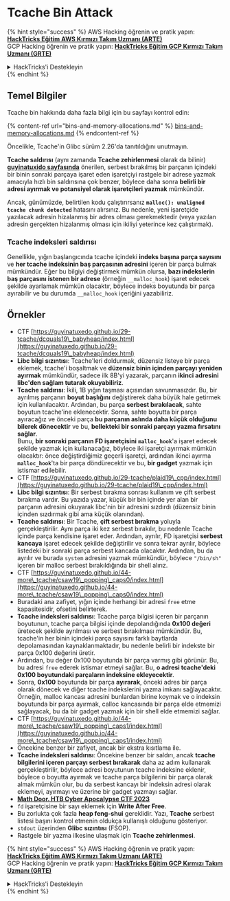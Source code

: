 # Tcache Bin Attack

{% hint style="success" %}
AWS Hacking öğrenin ve pratik yapın:<img src="/.gitbook/assets/arte.png" alt="" data-size="line">[**HackTricks Eğitim AWS Kırmızı Takım Uzmanı (ARTE)**](https://training.hacktricks.xyz/courses/arte)<img src="/.gitbook/assets/arte.png" alt="" data-size="line">\
GCP Hacking öğrenin ve pratik yapın: <img src="/.gitbook/assets/grte.png" alt="" data-size="line">[**HackTricks Eğitim GCP Kırmızı Takım Uzmanı (GRTE)**<img src="/.gitbook/assets/grte.png" alt="" data-size="line">](https://training.hacktricks.xyz/courses/grte)

<details>

<summary>HackTricks'i Destekleyin</summary>

* [**abonelik planlarını**](https://github.com/sponsors/carlospolop) kontrol edin!
* **💬 [**Discord grubuna**](https://discord.gg/hRep4RUj7f) veya [**telegram grubuna**](https://t.me/peass) katılın ya da **Twitter'da** 🐦 [**@hacktricks\_live**](https://twitter.com/hacktricks\_live)** bizi takip edin.**
* **Hacking ipuçlarını paylaşmak için** [**HackTricks**](https://github.com/carlospolop/hacktricks) ve [**HackTricks Cloud**](https://github.com/carlospolop/hacktricks-cloud) github reposuna PR gönderin.

</details>
{% endhint %}

## Temel Bilgiler

Tcache bin hakkında daha fazla bilgi için bu sayfayı kontrol edin:

{% content-ref url="bins-and-memory-allocations.md" %}
[bins-and-memory-allocations.md](bins-and-memory-allocations.md)
{% endcontent-ref %}

Öncelikle, Tcache'in Glibc sürüm 2.26'da tanıtıldığını unutmayın.

**Tcache saldırısı** (aynı zamanda **Tcache zehirlenmesi** olarak da bilinir) [**guyinatuxido sayfasında**](https://guyinatuxedo.github.io/29-tcache/tcache\_explanation/index.html) önerilen, serbest bırakılmış bir parçanın içindeki bir binin sonraki parçaya işaret eden işaretçiyi rastgele bir adrese yazmak amacıyla hızlı bin saldırısına çok benzer, böylece daha sonra **belirli bir adresi ayırmak ve potansiyel olarak işaretçileri yazmak** mümkündür.

Ancak, günümüzde, belirtilen kodu çalıştırırsanız **`malloc(): unaligned tcache chunk detected`** hatasını alırsınız. Bu nedenle, yeni işaretçide yazılacak adresin hizalanmış bir adres olması gerekmektedir (veya yazılan adresin gerçekten hizalanmış olması için ikiliyi yeterince kez çalıştırmak).

### Tcache indeksleri saldırısı

Genellikle, yığın başlangıcında tcache içindeki **indeks başına parça sayısını** ve **her tcache indeksinin baş parçasının adresini** içeren bir parça bulmak mümkündür. Eğer bu bilgiyi değiştirmek mümkün olursa, **bazı indekslerin baş parçasını istenen bir adrese** (örneğin `__malloc_hook`) işaret edecek şekilde ayarlamak mümkün olacaktır, böylece indeks boyutunda bir parça ayırabilir ve bu durumda `__malloc_hook` içeriğini yazabiliriz.

## Örnekler

* CTF [https://guyinatuxedo.github.io/29-tcache/dcquals19\_babyheap/index.html](https://guyinatuxedo.github.io/29-tcache/dcquals19\_babyheap/index.html)
* **Libc bilgi sızıntısı**: Tcache'leri doldurmak, düzensiz listeye bir parça eklemek, tcache'i boşaltmak ve **düzensiz binin içinden parçayı yeniden ayırmak** mümkündür, sadece ilk 8B'yi yazarak, parçanın **ikinci adresini libc'den sağlam tutarak okuyabiliriz**.
* **Tcache saldırısı**: İkili, 1B yığın taşması açısından savunmasızdır. Bu, bir ayrılmış parçanın **boyut başlığını** değiştirerek daha büyük hale getirmek için kullanılacaktır. Ardından, bu parça **serbest bırakılacak**, sahte boyutun tcache'ine eklenecektir. Sonra, sahte boyutta bir parça ayıracağız ve önceki parça **bu parçanın aslında daha küçük olduğunu bilerek dönecektir** ve bu, **bellekteki bir sonraki parçayı yazma fırsatını sağlar**.\
Bunu, **bir sonraki parçanın FD işaretçisini** **`malloc_hook`**'a işaret edecek şekilde yazmak için kullanacağız, böylece iki işaretçi ayırmak mümkün olacaktır: önce değiştirdiğimiz geçerli işaretçi, ardından ikinci ayırma **`malloc_hook`**'ta bir parça döndürecektir ve bu, **bir gadget** yazmak için istismar edilebilir.
* CTF [https://guyinatuxedo.github.io/29-tcache/plaid19\_cpp/index.html](https://guyinatuxedo.github.io/29-tcache/plaid19\_cpp/index.html)
* **Libc bilgi sızıntısı**: Bir serbest bırakma sonrası kullanım ve çift serbest bırakma vardır. Bu yazıda yazar, küçük bir bin içinde yer alan bir parçanın adresini okuyarak libc'nin bir adresini sızdırdı (düzensiz binin içinden sızdırmak gibi ama küçük olanından).
* **Tcache saldırısı**: Bir Tcache, **çift serbest bırakma** yoluyla gerçekleştirilir. Aynı parça iki kez serbest bırakılır, bu nedenle Tcache içinde parça kendisine işaret eder. Ardından, ayrılır, FD işaretçisi **serbest kancaya** işaret edecek şekilde değiştirilir ve sonra tekrar ayrılır, böylece listedeki bir sonraki parça serbest kancada olacaktır. Ardından, bu da ayrılır ve burada `system` adresini yazmak mümkündür, böylece `"/bin/sh"` içeren bir malloc serbest bırakıldığında bir shell alırız.
* CTF [https://guyinatuxedo.github.io/44-more\_tcache/csaw19\_popping\_caps0/index.html](https://guyinatuxedo.github.io/44-more\_tcache/csaw19\_popping\_caps0/index.html)
* Buradaki ana zafiyet, yığın içinde herhangi bir adresi `free` etme kapasitesidir, ofsetini belirterek.
* **Tcache indeksleri saldırısı**: Tcache parça bilgisi içeren bir parçanın boyutunun, tcache parça bilgisi içinde depolandığında **0x100 değeri** üretecek şekilde ayrılması ve serbest bırakılması mümkündür. Bu, tcache'in her binin içindeki parça sayısını farklı baytlarda depolamasından kaynaklanmaktadır, bu nedenle belirli bir indekste bir parça 0x100 değerini üretir.
* Ardından, bu değer 0x100 boyutunda bir parça varmış gibi görünür. Bu, bu adresi `free` ederek istismar etmeyi sağlar. Bu, **o adresi tcache'deki 0x100 boyutundaki parçaların indeksine ekleyecektir**.
* Sonra, **0x100** boyutunda bir parça **ayırarak**, önceki adres bir parça olarak dönecek ve diğer tcache indekslerini yazma imkanı sağlayacaktır.\
Örneğin, malloc kancası adresini bunlardan birine koymak ve o indeksin boyutunda bir parça ayırmak, calloc kancasında bir parça elde etmemizi sağlayacak, bu da bir gadget yazmak için bir shell elde etmemizi sağlar.
* CTF [https://guyinatuxedo.github.io/44-more\_tcache/csaw19\_popping\_caps1/index.html](https://guyinatuxedo.github.io/44-more\_tcache/csaw19\_popping\_caps1/index.html)
* Öncekine benzer bir zafiyet, ancak bir ekstra kısıtlama ile.
* **Tcache indeksleri saldırısı**: Öncekine benzer bir saldırı, ancak **tcache bilgilerini içeren parçayı serbest bırakarak** daha az adım kullanarak gerçekleştirilir, böylece adresi boyutunun tcache indeksine eklenir, böylece o boyutta ayırmak ve tcache parça bilgilerini bir parça olarak almak mümkün olur, bu da serbest kancayı bir indeksin adresi olarak eklemeyi, ayırmayı ve üzerine bir gadget yazmayı sağlar.
* [**Math Door. HTB Cyber Apocalypse CTF 2023**](https://7rocky.github.io/en/ctf/other/htb-cyber-apocalypse/math-door/)
* `fd` işaretçisine bir sayı eklemek için **Write After Free**.
* Bu zorlukta çok fazla **heap feng-shui** gereklidir. Yazı, **Tcache** serbest listesi başını kontrol etmenin oldukça kullanışlı olduğunu gösteriyor.
* `stdout` üzerinden **Glibc sızıntısı** (FSOP).
* Rastgele bir yazma ilkesine ulaşmak için **Tcache zehirlenmesi**. 

{% hint style="success" %}
AWS Hacking öğrenin ve pratik yapın:<img src="/.gitbook/assets/arte.png" alt="" data-size="line">[**HackTricks Eğitim AWS Kırmızı Takım Uzmanı (ARTE)**](https://training.hacktricks.xyz/courses/arte)<img src="/.gitbook/assets/arte.png" alt="" data-size="line">\
GCP Hacking öğrenin ve pratik yapın: <img src="/.gitbook/assets/grte.png" alt="" data-size="line">[**HackTricks Eğitim GCP Kırmızı Takım Uzmanı (GRTE)**<img src="/.gitbook/assets/grte.png" alt="" data-size="line">](https://training.hacktricks.xyz/courses/grte)

<details>

<summary>HackTricks'i Destekleyin</summary>

* [**abonelik planlarını**](https://github.com/sponsors/carlospolop) kontrol edin!
* **💬 [**Discord grubuna**](https://discord.gg/hRep4RUj7f) veya [**telegram grubuna**](https://t.me/peass) katılın ya da **Twitter'da** 🐦 [**@hacktricks\_live**](https://twitter.com/hacktricks\_live)** bizi takip edin.**
* **Hacking ipuçlarını paylaşmak için** [**HackTricks**](https://github.com/carlospolop/hacktricks) ve [**HackTricks Cloud**](https://github.com/carlospolop/hacktricks-cloud) github reposuna PR gönderin.

</details>
{% endhint %}
